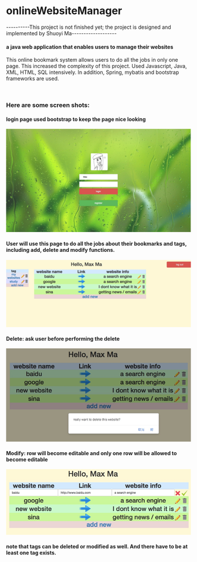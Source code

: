 # onlineWebsiteManager
----------This project is not finished yet; the project is designed and implemented by Shuoyi Ma-------------------
#### a java web application that enables users to manage their websites

This online bookmark system allows users to do all the jobs in only one page. This increased the complexity of this project. Used Javascript, Java, XML, HTML, SQL intensively. In addition, Spring, mybatis and bootstrap frameworks are used.

<br />

### Here are some screen shots:

#### login page used bootstrap to keep the page nice looking
![login page](https://github.com/mashuoyi111/onlineWebsiteManager/blob/master/screen%20shots/login%20img.jpeg)

#### User will use this page to do all the jobs about their bookmarks and tags, including add, delete and modify functions.
![index page](https://raw.githubusercontent.com/mashuoyi111/onlineWebsiteManager/master/screen%20shots/index%20img.jpeg)

#### Delete: ask user before performing the delete
![delete page](https://raw.githubusercontent.com/mashuoyi111/onlineWebsiteManager/master/screen%20shots/delete%20img.jpeg)

#### Modify: row will become editable and only one row will be allowed to become editable
![modify page](https://raw.githubusercontent.com/mashuoyi111/onlineWebsiteManager/master/screen%20shots/modify%20img.jpeg)

#### note that tags can be deleted or modified as well. And there have to be at least one tag exists.
